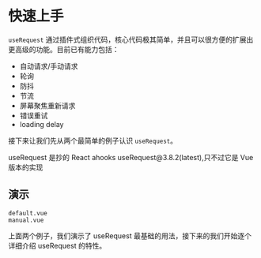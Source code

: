 # 快速上手
<!--single-column-->

`useRequest` 通过插件式组织代码，核心代码极其简单，并且可以很方便的扩展出更高级的功能。目前已有能力包括：

- 自动请求/手动请求
- 轮询
- 防抖
- 节流
- 屏幕聚焦重新请求
- 错误重试
- loading delay

接下来让我们先从两个最简单的例子认识 `useRequest`。

<n-alert type="info" title="说明" :bordered="false">
  useRequest 是抄的 <n-a href="https://ahooks.js.org/zh-CN/hooks/use-request/index">React ahooks useRequest@3.8.2(latest)</n-a>,只不过它是 Vue 版本的实现
</n-alert>

## 演示

```demo
default.vue
manual.vue
```

上面两个例子，我们演示了 useRequest 最基础的用法，接下来的我们开始逐个详细介绍 useRequest 的特性。
